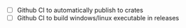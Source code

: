 - [ ] Github CI to automatically publish to crates
- [ ] Github CI to build windows/linux executable in releases
